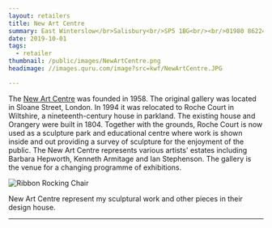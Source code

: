 ```yaml
---
layout: retailers
title: New Art Centre
summary: East Winterslow</br>Salisbury<br/>SP5 1BG<br/><br/>01980 862244
date: 2019-10-01
tags:
  - retailer
thumbnail: /public/images/NewArtCentre.png
headimage: //images.quru.com/image?src=kwf/NewArtCentre.JPG

---
```


The [New Art Centre](//sculpture.uk.com/artists/katie-walker) was founded in 1958. The original gallery was located in Sloane Street, London. In 1994 it was relocated to Roche Court in Wiltshire, a nineteenth-century house in parkland. The existing house and Orangery were built in 1804. Together with the grounds, Roche Court is now used as a sculpture park and educational centre where work is shown inside and out providing a survey of sculpture for the enjoyment of the public. The New Art Centre represents various artists' estates including Barbara Hepworth, Kenneth Armitage and Ian Stephenson. The gallery is the venue for a changing programme of exhibitions.

<img class="post-title gallery_image" alt="Ribbon Rocking Chair" src="//images.quru.com/image?src=kwf/KWFRibbonRockingChair/KWFRibbonsAtRocheCourt2.JPG&left=0.18&bottom=0.97196&top=0.09346&right=0.96&width=342" srcset="//images.quru.com/image?src=kwf/KWFRibbonRockingChair/KWFRibbonsAtRocheCourt2.JPG&left=0.18&bottom=0.97196&top=0.09346&right=0.96&width=342 360w, //images.quru.com/image?src=kwf/KWFRibbonRockingChair/KWFRibbonsAtRocheCourt2.JPG&left=0.18&bottom=0.97196&top=0.09346&right=0.96&width=770 800w,  //images.quru.com/image?src=kwf/KWFRibbonRockingChair/KWFRibbonsAtRocheCourt2.JPG&left=0.18&bottom=0.97196&top=0.09346&right=0.96&width=1440 2x">

New Art Centre represent my sculptural work and other pieces in their design house.

---
